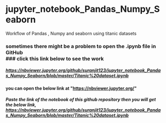 # jupyter_notebook_Pandas_Numpy_Seaborn
Workflow of Pandas , Numpy and seaborn using titanic datasets

### sometimes there might be a problem to open the .ipynb file in GitHub <br> ### click this link below to see the work <br>
##### https://nbviewer.jupyter.org/github/suranjit123/jupyter_notebook_Pandas_Numpy_Seaborn/blob/master/Titanic%20dataset.ipynb <br>
#### you can open the below link at "https://nbviewer.jupyter.org/"
##### Paste the link of the notebook of this github repository then you will get the below link, https://nbviewer.jupyter.org/github/suranjit123/jupyter_notebook_Pandas_Numpy_Seaborn/blob/master/Titanic%20dataset.ipynb
